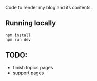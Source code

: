 Code to render my blog and its contents.

## Running locally

```
npm install
npm run dev
```

## TODO:
- finish topics pages
- support pages
